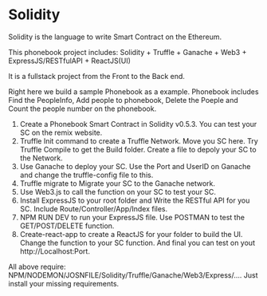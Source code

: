 # Solidity

Solidity is the language to write Smart Contract on the Ethereum.

This phonebook project includes: Solidity + Truffle + Ganache + Web3 + ExpressJS/RESTfulAPI + ReactJS(UI)

It is a fullstack project from the Front to the Back end. 

Right here we build a sample Phonebook as a example. Phonebook includes Find the PeopleInfo, Add people to phonebook, Delete the Poeple and Count the people number on the phonebook.

1.  Create a Phonebook Smart Contract in Solidity v0.5.3. You can test your SC on the remix website.
2.  Truffle Init command to create a Truffle Network. Move you SC here. Try Truffle Compile to get the Build folder. Create a file to depoly your SC to the Network.
3.  Use Ganache to deploy your SC. Use the Port and UserID on Ganache and change the truffle-config file to this.
4.  Truffle migrate to Migrate your SC to the Ganache network.
5.  Use Web3.js to call the function on your SC to test your SC.
6.  Install ExpressJS to your root folder and Write the RESTful API for you SC. Include Route/Controller/App/Index files.
7.  NPM RUN DEV to run your ExpressJS file. Use POSTMAN to test the GET/POST/DELETE function.
8.  Create-react-app to create a ReactJS for your folder to build the UI. Change the function to your SC function. And final you can test on yout http://Localhost:Port.

All above require: NPM/NODEMON/JOSNFILE/Solidity/Truffle/Ganache/Web3/Express/.... Just install your missing requirements.

